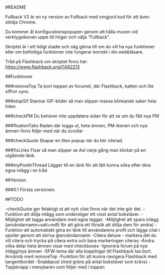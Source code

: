#README

Fullback V2 är en ny version av Fullback med omgjord kod för att även stödja Chrome.

Du kommer åt konfigurationspopupen genom att hålla musen vid verktygsikonen uppe till höger och välja "Fullback".

Skriptet är i ett tidigt stadie och säg gärna till om du vill ha nya funktioner eller om befintliga funktioner inte fungerar korrekt i din webbläsare.

Tråd på Flashback om skriptet finns här: https://www.flashback.org/t1482213

##Funktioner

###removeTop
Ta bort toppen av forumet, där Flashback, katten och lite siffror syns. 

###stopGif 
Stannar GIF-bilder så man slipper massa blinkande saker hela tiden.

###checkPM
Du behöver inte uppdatera sidan för att se om du fått nya PM

###floationTabs
Raden där logga ut, heta ämnen, PM-ikonen och nya ämnen finns följer med när du scrollar

###checkQuote
Skapar en liten popup när du blir citerad.

###fixLinks
Fixar så man slipper se Axl varje gång man klickar på en utgående länk.

###myPostInThread
Lägger till en länk för att lätt kunna söka efter dina egna inlägg i en tråd

##Version

###0.1
Första versionen.

##TODO

-checkQuote ger felaktigt ut att nytt citat finns när det inte gör det.
-Funktion att dölja inlägg som understiger ett visst antal bokstäver.
-Möjlighet att tagga användare med egna taggar.
-Möjlighet att spara inlägg (användarnamn+salt+md5 för att göra ett försök att dölja dem för andra)
-Funktion att automatiskt göra en länk till användarens profil och lägga citat i spoiler genom att skriva @användarnamn
-Citera deluxe - markera det du vill citera och trycka på citera extra och bara markeringen citeras
-Ändra vilka delar heta ämnen visar med checkboxes
-Ignorera forum på nya inlägg/nya ämnen
-SFW-tema där alla kopplingar till Flashback tas bort. Används med removeTop
-Funktion för att kunna navigera Flashback med tangentbordet
-Snabbpost (med gräns på antal bokstäver som krävs)
-Toppknapp i menybaren som följer med i toppen